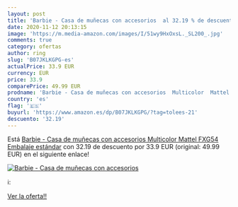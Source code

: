 ```yaml
---
layout: post
title: 'Barbie - Casa de muñecas con accesorios  al 32.19 % de descuento'
date: 2020-11-12 20:13:15
image: 'https://m.media-amazon.com/images/I/51wy9HxOxsL._SL200_.jpg'
comments: true
category: ofertas
author: ring
slug: 'B07JKLKGPG-es'
actualPrice: 33.9 EUR
currency: EUR
price: 33.9
comparePrice: 49.99 EUR
prodname: 'Barbie - Casa de muñecas con accesorios  Multicolor  Mattel FXG54   Embalaje estándar'
country: 'es'
flag: '🇪🇸'
buyurl: 'https://www.amazon.es/dp/B07JKLKGPG/?tag=tolees-21'
descuento: '32.19'
---
```


Está [Barbie - Casa de muñecas con accesorios  Multicolor  Mattel FXG54   Embalaje estándar](https://www.amazon.es/dp/B07JKLKGPG/?tag=tolees-21) con 32.19 de descuento por 33.9 EUR (original: 49.99 EUR) en el siguiente enlace!

[![Barbie - Casa de muñecas con accesorios ](https://m.media-amazon.com/images/I/51wy9HxOxsL._SL200_.jpg)](https://www.amazon.es/dp/B07JKLKGPG/?tag=tolees-21)

ℹ️:


[Ver la oferta!!](https://www.amazon.es/dp/B07JKLKGPG/?tag=tolees-21)
